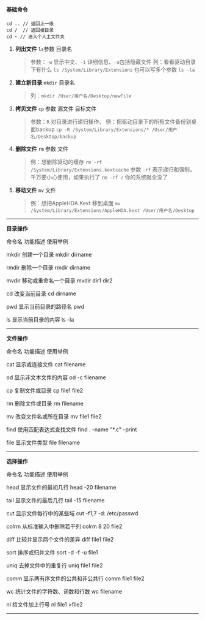 #### 基础命令
```shell
cd .. // 返回上一级
cd /  // 返回根目录
cd ~ // 进入个人主文件夹
```

1. **列出文件**
  `ls`参数 目录名
    > 参数：`-w` 显示中文、`-i` 详细信息、`-a`包括隐藏文件
    > 列：看看驱动目录下有什么 `ls /System/Library/Extensions` 
    > 也可以写多个参数 `ls -la`
2. **建立新目录**
  `mkdir` 目录名
    > 列：`mkdir /User/用户名/Desktop/newFile`
3. **拷贝文件**
  `cp` 参数 源文件 目标文件
    > 参数：`R` 对目录进行递归操作、
    > 例：把驱动目录下的所有文件备份到桌面backup `cp -R /System/Library/Extensions/* /User/用户名/Desktop/backup`
4. **删除文件**
  `rm` 参数 文件
    > 例：想删除驱动的缓存 `rm -rf /System/Library/Extensions.kextcache`
    > 参数 `-rf` 表示递归和强制，千万要小心使用，如果执行了 `rm -rf /` 你的系统就全没了
5. **移动文件**
  `mv` 文件
    > 例：想把AppleHDA.Kext 移到桌面 `mv /System/Library/Extensions/AppleHDA.kext /User/用户名/Desktop`


---

**目录操作**

命令名  功能描述  使用举例

mkdir  创建一个目录 mkdir dirname

rmdir 删除一个目录 rmdir dirname

mvdir 移动或重命名一个目录 mvdir dir1 dir2

cd 改变当前目录 cd dirname

pwd 显示当前目录的路径名 pwd

ls 显示当前目录的内容 ls -la

---

**文件操作**

命令名 功能描述 使用举例

cat 显示或连接文件 cat filename

od 显示非文本文件的内容 od -c filename

cp 复制文件或目录 cp file1 file2

rm 删除文件或目录 rm filename

mv 改变文件名或所在目录 mv file1 file2

find 使用匹配表达式查找文件 find . -name "\*.c" -print

file 显示文件类型 file filename

---

**选择操作**

命令名 功能描述 使用举例

head 显示文件的最初几行 head -20 filename

tail 显示文件的最后几行 tail -15 filename

cut 显示文件每行中的某些域 cut -f1,7 -d: /etc/passwd

colrm 从标准输入中删除若干列 colrm 8 20 file2

diff 比较并显示两个文件的差异 diff file1 file2

sort 排序或归并文件 sort -d -f -u file1

uniq 去掉文件中的重复行 uniq file1 file2

comm 显示两有序文件的公共和非公共行 comm file1 file2

wc 统计文件的字符数、词数和行数 wc filename

nl 给文件加上行号 nl file1 \>file2

---